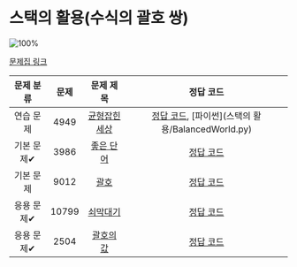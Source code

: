 # 스택의 활용(수식의 괄호 쌍)

![100%](https://progress-bar.xyz/5/?scale=5&title=progress&width=500&color=babaca&suffix=/5)

[문제집 링크](https://www.acmicpc.net/workbook/view/7312)

| 문제 분류 | 문제 | 문제 제목 | 정답 코드 |
| :--: | :--: | :--: | :--: |
| 연습 문제 | 4949 | [균형잡힌 세상](https://www.acmicpc.net/problem/4949) | [정답 코드](../0x08/solutions/4949.cpp), [파이썬](스택의 활용/BalancedWorld.py) |
| 기본 문제✔ | 3986 | [좋은 단어](https://www.acmicpc.net/problem/3986) | [정답 코드](../0x08/solutions/3986.cpp) |
| 기본 문제 | 9012 | [괄호](https://www.acmicpc.net/problem/9012) | [정답 코드](../0x08/solutions/9012.cpp) |
| 응용 문제✔ | 10799 | [쇠막대기](https://www.acmicpc.net/problem/10799) | [정답 코드](../0x08/solutions/10799.cpp) |
| 응용 문제✔ | 2504 | [괄호의 값](https://www.acmicpc.net/problem/2504) | [정답 코드](../0x08/solutions/2504.cpp) |
